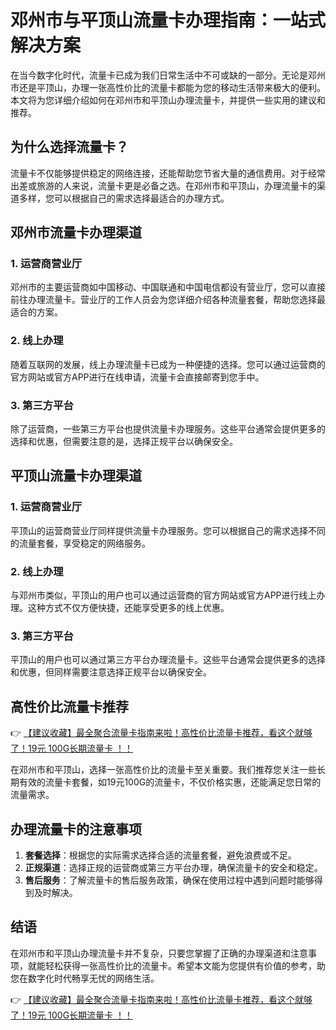 # 邓州市与平顶山流量卡办理指南：一站式解决方案

在当今数字化时代，流量卡已成为我们日常生活中不可或缺的一部分。无论是邓州市还是平顶山，办理一张高性价比的流量卡都能为您的移动生活带来极大的便利。本文将为您详细介绍如何在邓州市和平顶山办理流量卡，并提供一些实用的建议和推荐。

## 为什么选择流量卡？

流量卡不仅能够提供稳定的网络连接，还能帮助您节省大量的通信费用。对于经常出差或旅游的人来说，流量卡更是必备之选。在邓州市和平顶山，办理流量卡的渠道多样，您可以根据自己的需求选择最适合的办理方式。

## 邓州市流量卡办理渠道

### 1. 运营商营业厅
邓州市的主要运营商如中国移动、中国联通和中国电信都设有营业厅，您可以直接前往办理流量卡。营业厅的工作人员会为您详细介绍各种流量套餐，帮助您选择最适合的方案。

### 2. 线上办理
随着互联网的发展，线上办理流量卡已成为一种便捷的选择。您可以通过运营商的官方网站或官方APP进行在线申请，流量卡会直接邮寄到您手中。

### 3. 第三方平台
除了运营商，一些第三方平台也提供流量卡办理服务。这些平台通常会提供更多的选择和优惠，但需要注意的是，选择正规平台以确保安全。

## 平顶山流量卡办理渠道

### 1. 运营商营业厅
平顶山的运营商营业厅同样提供流量卡办理服务。您可以根据自己的需求选择不同的流量套餐，享受稳定的网络服务。

### 2. 线上办理
与邓州市类似，平顶山的用户也可以通过运营商的官方网站或官方APP进行线上办理。这种方式不仅方便快捷，还能享受更多的线上优惠。

### 3. 第三方平台
平顶山的用户也可以通过第三方平台办理流量卡。这些平台通常会提供更多的选择和优惠，但同样需要注意选择正规平台以确保安全。

## 高性价比流量卡推荐

👉 [【建议收藏】最全聚合流量卡指南来啦！高性价比流量卡推荐，看这个就够了！19元 100G长期流量卡 ！！](https://bit.ly/Liuliangka)

在邓州市和平顶山，选择一张高性价比的流量卡至关重要。我们推荐您关注一些长期有效的流量卡套餐，如19元100G的流量卡，不仅价格实惠，还能满足您日常的流量需求。

## 办理流量卡的注意事项

1. **套餐选择**：根据您的实际需求选择合适的流量套餐，避免浪费或不足。
2. **正规渠道**：选择正规的运营商或第三方平台办理，确保流量卡的安全和稳定。
3. **售后服务**：了解流量卡的售后服务政策，确保在使用过程中遇到问题时能够得到及时解决。

## 结语

在邓州市和平顶山办理流量卡并不复杂，只要您掌握了正确的办理渠道和注意事项，就能轻松获得一张高性价比的流量卡。希望本文能为您提供有价值的参考，助您在数字化时代畅享无忧的网络生活。

👉 [【建议收藏】最全聚合流量卡指南来啦！高性价比流量卡推荐，看这个就够了！19元 100G长期流量卡 ！！](https://bit.ly/Liuliangka)